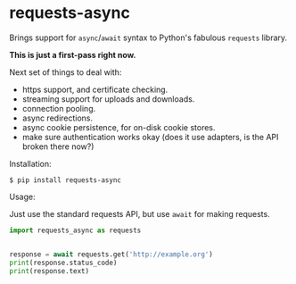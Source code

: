 # requests-async

Brings support for `async`/`await` syntax to Python's fabulous `requests` library.

**This is just a first-pass right now.**

Next set of things to deal with:

* https support, and certificate checking.
* streaming support for uploads and downloads.
* connection pooling.
* async redirections.
* async cookie persistence, for on-disk cookie stores.
* make sure authentication works okay (does it use adapters, is the API broken there now?)

Installation:

```shell
$ pip install requests-async
```

Usage:

Just use the standard requests API, but use `await` for making requests.

```python
import requests_async as requests


response = await requests.get('http://example.org')
print(response.status_code)
print(response.text)
```
